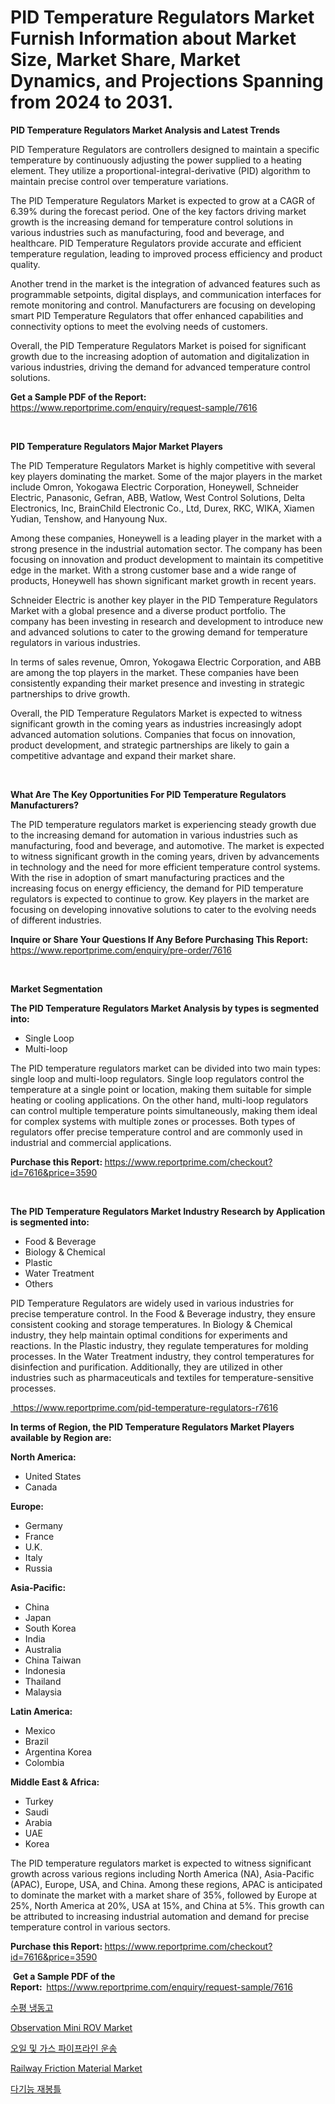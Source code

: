 <p><h1>PID Temperature Regulators Market Furnish Information about Market Size, Market Share, Market Dynamics, and Projections Spanning from 2024 to 2031.</h1></p><p><strong>PID Temperature Regulators Market Analysis and Latest Trends</strong></p>
<p><p>PID Temperature Regulators are controllers designed to maintain a specific temperature by continuously adjusting the power supplied to a heating element. They utilize a proportional-integral-derivative (PID) algorithm to maintain precise control over temperature variations.</p><p>The PID Temperature Regulators Market is expected to grow at a CAGR of 6.39% during the forecast period. One of the key factors driving market growth is the increasing demand for temperature control solutions in various industries such as manufacturing, food and beverage, and healthcare. PID Temperature Regulators provide accurate and efficient temperature regulation, leading to improved process efficiency and product quality.</p><p>Another trend in the market is the integration of advanced features such as programmable setpoints, digital displays, and communication interfaces for remote monitoring and control. Manufacturers are focusing on developing smart PID Temperature Regulators that offer enhanced capabilities and connectivity options to meet the evolving needs of customers.</p><p>Overall, the PID Temperature Regulators Market is poised for significant growth due to the increasing adoption of automation and digitalization in various industries, driving the demand for advanced temperature control solutions.</p></p>
<p><strong>Get a Sample PDF of the Report:&nbsp;</strong> <a href="https://www.reportprime.com/enquiry/request-sample/7616">https://www.reportprime.com/enquiry/request-sample/7616</a></p>
<p>&nbsp;</p>
<p><strong>PID Temperature Regulators Major Market Players</strong></p>
<p><p>The PID Temperature Regulators Market is highly competitive with several key players dominating the market. Some of the major players in the market include Omron, Yokogawa Electric Corporation, Honeywell, Schneider Electric, Panasonic, Gefran, ABB, Watlow, West Control Solutions, Delta Electronics, Inc, BrainChild Electronic Co., Ltd, Durex, RKC, WIKA, Xiamen Yudian, Tenshow, and Hanyoung Nux.</p><p>Among these companies, Honeywell is a leading player in the market with a strong presence in the industrial automation sector. The company has been focusing on innovation and product development to maintain its competitive edge in the market. With a strong customer base and a wide range of products, Honeywell has shown significant market growth in recent years.</p><p>Schneider Electric is another key player in the PID Temperature Regulators Market with a global presence and a diverse product portfolio. The company has been investing in research and development to introduce new and advanced solutions to cater to the growing demand for temperature regulators in various industries.</p><p>In terms of sales revenue, Omron, Yokogawa Electric Corporation, and ABB are among the top players in the market. These companies have been consistently expanding their market presence and investing in strategic partnerships to drive growth.</p><p>Overall, the PID Temperature Regulators Market is expected to witness significant growth in the coming years as industries increasingly adopt advanced automation solutions. Companies that focus on innovation, product development, and strategic partnerships are likely to gain a competitive advantage and expand their market share.</p></p>
<p>&nbsp;</p>
<p><strong>What Are The Key Opportunities For PID Temperature Regulators Manufacturers?</strong></p>
<p><p>The PID temperature regulators market is experiencing steady growth due to the increasing demand for automation in various industries such as manufacturing, food and beverage, and automotive. The market is expected to witness significant growth in the coming years, driven by advancements in technology and the need for more efficient temperature control systems. With the rise in adoption of smart manufacturing practices and the increasing focus on energy efficiency, the demand for PID temperature regulators is expected to continue to grow. Key players in the market are focusing on developing innovative solutions to cater to the evolving needs of different industries.</p></p>
<p><strong>Inquire or Share Your Questions If Any Before Purchasing This Report:</strong> <a href="https://www.reportprime.com/enquiry/pre-order/7616">https://www.reportprime.com/enquiry/pre-order/7616</a></p>
<p>&nbsp;</p>
<p><strong>Market Segmentation</strong></p>
<p><strong>The PID Temperature Regulators Market Analysis by types is segmented into:</strong></p>
<p><ul><li>Single Loop</li><li>Multi-loop</li></ul></p>
<p><p>The PID temperature regulators market can be divided into two main types: single loop and multi-loop regulators. Single loop regulators control the temperature at a single point or location, making them suitable for simple heating or cooling applications. On the other hand, multi-loop regulators can control multiple temperature points simultaneously, making them ideal for complex systems with multiple zones or processes. Both types of regulators offer precise temperature control and are commonly used in industrial and commercial applications.</p></p>
<p><strong>Purchase this Report:&nbsp;</strong><a href="https://www.reportprime.com/checkout?id=7616&price=3590">https://www.reportprime.com/checkout?id=7616&price=3590</a></p>
<p>&nbsp;</p>
<p><strong>The PID Temperature Regulators Market Industry Research by Application is segmented into:</strong></p>
<p><ul><li>Food & Beverage</li><li>Biology & Chemical</li><li>Plastic</li><li>Water Treatment</li><li>Others</li></ul></p>
<p><p>PID Temperature Regulators are widely used in various industries for precise temperature control. In the Food & Beverage industry, they ensure consistent cooking and storage temperatures. In Biology & Chemical industry, they help maintain optimal conditions for experiments and reactions. In the Plastic industry, they regulate temperatures for molding processes. In the Water Treatment industry, they control temperatures for disinfection and purification. Additionally, they are utilized in other industries such as pharmaceuticals and textiles for temperature-sensitive processes.</p></p>
<p><a href="https://www.reportprime.com/pid-temperature-regulators-r7616">&nbsp;https://www.reportprime.com/pid-temperature-regulators-r7616</a></p>
<p><strong>In terms of Region, the PID Temperature Regulators Market Players available by Region are:</strong></p>
<p>
    <p> <strong> North America: </strong>
        <ul>
            <li>United States</li>
            <li>Canada</li>
        </ul>
        </p> 
    <p> <strong> Europe: </strong>
        <ul>
            <li>Germany</li>
            <li>France</li>
            <li>U.K.</li>
            <li>Italy</li>
            <li>Russia</li>
        </ul>
        </p> 
    <p> <strong> Asia-Pacific: </strong>
        <ul>
            <li>China</li>
            <li>Japan</li>
            <li>South Korea</li>
            <li>India</li>
            <li>Australia</li>
            <li>China Taiwan</li>
            <li>Indonesia</li>
            <li>Thailand</li>
            <li>Malaysia</li>
        </ul>
        </p> 
    <p> <strong> Latin America: </strong>
        <ul>
            <li>Mexico</li>
            <li>Brazil</li>
            <li>Argentina Korea</li>
            <li>Colombia</li>
        </ul>
        </p> 
    <p> <strong> Middle East & Africa: </strong>
        <ul>
            <li>Turkey</li>
            <li>Saudi</li>
            <li>Arabia</li>
            <li>UAE</li>
            <li>Korea</li>
        </ul>
    </p>
    </p>
<p><p>The PID temperature regulators market is expected to witness significant growth across various regions including North America (NA), Asia-Pacific (APAC), Europe, USA, and China. Among these regions, APAC is anticipated to dominate the market with a market share of 35%, followed by Europe at 25%, North America at 20%, USA at 15%, and China at 5%. This growth can be attributed to increasing industrial automation and demand for precise temperature control in various sectors.</p></p>
<p><strong>Purchase this Report: </strong><a href="https://www.reportprime.com/checkout?id=7616&price=3590">https://www.reportprime.com/checkout?id=7616&price=3590</a></p>
<p>&nbsp;<strong>Get a Sample PDF of the Report:&nbsp;&nbsp;</strong><a href="https://www.reportprime.com/enquiry/request-sample/7616">https://www.reportprime.com/enquiry/request-sample/7616</a></p>
<p><strong></strong></p>
<p><p><a href="https://github.com/valroy852/Market-Research-Report-List-1/blob/main/542218772325.md">수평 냉동고</a></p><p><a href="https://github.com/kathiaseamanalvaradovlprc2h/Market-Research-Report-List-2/blob/main/observation-mini-rov-market.md">Observation Mini ROV Market</a></p><p><a href="https://github.com/royErdmtyan906778/Market-Research-Report-List-1/blob/main/555790172324.md">오일 및 가스 파이프라인 운송</a></p><p><a href="https://github.com/wusalecollins540tpqoz/Market-Research-Report-List-2/blob/main/railway-friction-material-market.md">Railway Friction Material Market</a></p><p><a href="https://medium.com/@kellylyncyh543964/%EB%8B%A4%EA%B8%B0%EB%8A%A5-%EC%9E%AC%EB%B4%89%ED%8B%80-%EC%8B%9C%EC%9E%A5-%EC%A2%85%EB%A5%98-%EC%9D%91%EC%9A%A9-%EB%B0%8F-%EC%A7%80%EB%A6%AC%EC%A0%81%EC%9C%BC%EB%A1%9C-%EC%A2%85%ED%95%A9%EC%A0%81%EC%9D%B8-%ED%8F%89%EA%B0%80-b203dd2c9cc4">다기능 재봉틀</a></p></p>